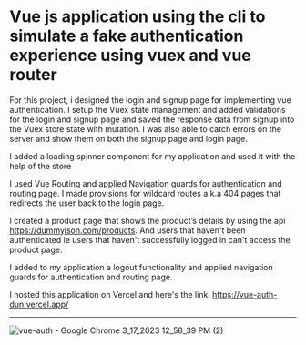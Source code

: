 # Vue js application using the cli to simulate a fake authentication experience using vuex and vue router

For this project, i designed the login and signup page for implementing vue authentication. I setup the Vuex state management and added validations for the login and signup page and saved the response data from signup into the Vuex store state with mutation. I was also able to catch errors on the server and show them on both the signup page and login page.

I added a loading spinner component for my application and used it with the help of the store

I used Vue Routing and applied Navigation guards for authentication and routing page.  I made provisions for wildcard routes a.k.a 404 pages that redirects the user back to the login page.

I created a product page that shows the product’s details by using the api https://dummyjson.com/products. And users that haven't been authenticated ie users that haven't successfully logged in can't access the product page.

I added to my application a logout functionality and applied navigation guards for authentication and routing page.

I hosted this application on Vercel and here's the link: https://vue-auth-dun.vercel.app/

_______________________________________________________________________________________________________________________


![vue-auth - Google Chrome 3_17_2023 12_58_39 PM (2)](https://user-images.githubusercontent.com/88034429/225898441-37f43f7e-c82f-4f53-9526-d30f38668964.png)
